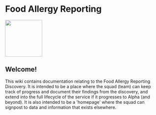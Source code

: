 # Food Allergy Reporting

<img src="https://github.com/notbinary/discovery-template/blob/master/Assets/DiscoveryLogo.png" width=120px/>

## Welcome!

This wiki contains documentation relating to the Food Allergy Reporting Discovery. It is intended to be a place where the squad (team) can keep track of progress and document their findings from the discovery, and extend into the full lifecycle of the service if it progresses to Alpha (and beyond). It is also intended to be a 'homepage' where the squad can signpost to data and information that exists elsewhere.
